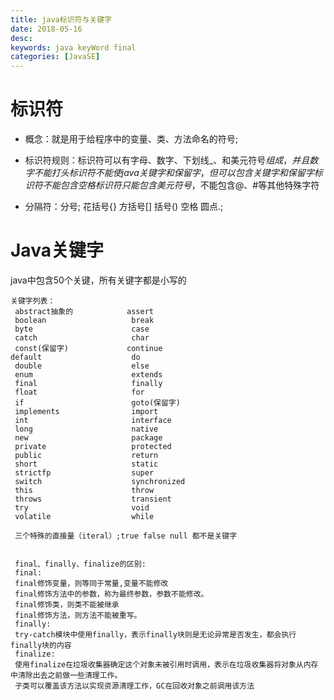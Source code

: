 ```yaml
---
title: java标识符与关键字
date: 2018-05-16 
desc:
keywords: java keyWord final
categories: [JavaSE]
---
```

# 标识符
- 概念：就是用于给程序中的变量、类、方法命名的符号;
     
- 标识符规则：标识符可以有字母、数字、下划线_、和美元符号$组成，并且数字不能打头
     标识符不能使java关键字和保留字，但可以包含关键字和保留字
     标识符不能包含空格 标识符只能包含美元符号$，不能包含@、#等其他特殊字符
- 分隔符：分号; 花括号{} 方括号[] 括号() 空格 圆点.;

# Java关键字
java中包含50个关键，所有关键字都是小写的
    
    关键字列表：
     abstract抽象的            assert 
     boolean                   break 
     byte                      case
     catch                     char
     const(保留字)             continue
    default                    do
     double                    else
     enum                      extends
     final                     finally
     float                     for
     if                        goto(保留字)
     implements                import
     int                       interface
     long                      native
     new                       package
     private                   protected
     public                    return 
     short                     static 
     strictfp                  super
     switch                    synchronized
     this                      throw
     throws                    transient
     try                       void 
     volatile                  while
 
     三个特殊的直接量（iteral）;true false null 都不是关键字
     
   
     final、finally、finalize的区别:
     final:
     final修饰变量，则等同于常量,变量不能修改
     final修饰方法中的参数，称为最终参数，参数不能修改。
     final修饰类，则类不能被继承
     final修饰方法，则方法不能被重写。
     finally:
     try-catch模块中使用finally，表示finally块则是无论异常是否发生，都会执行finally块的内容
     finalize:
     使用finalize在垃圾收集器确定这个对象未被引用时调用，表示在垃圾收集器将对象从内存中清除出去之前做一些清理工作。
     子类可以覆盖该方法以实现资源清理工作，GC在回收对象之前调用该方法